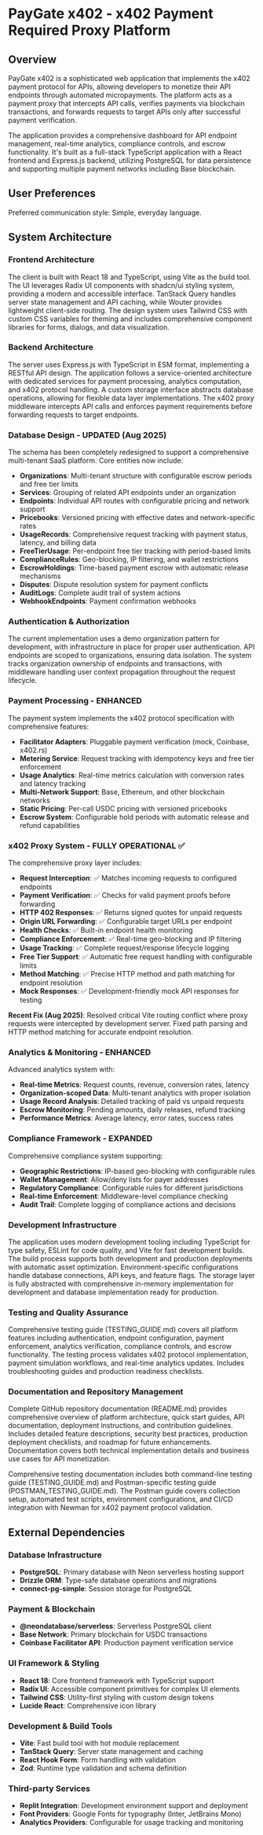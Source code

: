 # PayGate x402 - x402 Payment Required Proxy Platform

## Overview

PayGate x402 is a sophisticated web application that implements the x402 payment protocol for APIs, allowing developers to monetize their API endpoints through automated micropayments. The platform acts as a payment proxy that intercepts API calls, verifies payments via blockchain transactions, and forwards requests to target APIs only after successful payment verification.

The application provides a comprehensive dashboard for API endpoint management, real-time analytics, compliance controls, and escrow functionality. It's built as a full-stack TypeScript application with a React frontend and Express.js backend, utilizing PostgreSQL for data persistence and supporting multiple payment networks including Base blockchain.

## User Preferences

Preferred communication style: Simple, everyday language.

## System Architecture

### Frontend Architecture
The client is built with React 18 and TypeScript, using Vite as the build tool. The UI leverages Radix UI components with shadcn/ui styling system, providing a modern and accessible interface. TanStack Query handles server state management and API caching, while Wouter provides lightweight client-side routing. The design system uses Tailwind CSS with custom CSS variables for theming and includes comprehensive component libraries for forms, dialogs, and data visualization.

### Backend Architecture
The server uses Express.js with TypeScript in ESM format, implementing a RESTful API design. The application follows a service-oriented architecture with dedicated services for payment processing, analytics computation, and x402 protocol handling. A custom storage interface abstracts database operations, allowing for flexible data layer implementations. The x402 proxy middleware intercepts API calls and enforces payment requirements before forwarding requests to target endpoints.

### Database Design - UPDATED (Aug 2025)
The schema has been completely redesigned to support a comprehensive multi-tenant SaaS platform. Core entities now include:
- **Organizations**: Multi-tenant structure with configurable escrow periods and free tier limits
- **Services**: Grouping of related API endpoints under an organization
- **Endpoints**: Individual API routes with configurable pricing and network support
- **Pricebooks**: Versioned pricing with effective dates and network-specific rates
- **UsageRecords**: Comprehensive request tracking with payment status, latency, and billing data
- **FreeTierUsage**: Per-endpoint free tier tracking with period-based limits
- **ComplianceRules**: Geo-blocking, IP filtering, and wallet restrictions
- **EscrowHoldings**: Time-based payment escrow with automatic release mechanisms
- **Disputes**: Dispute resolution system for payment conflicts
- **AuditLogs**: Complete audit trail of system actions
- **WebhookEndpoints**: Payment confirmation webhooks

### Authentication & Authorization
The current implementation uses a demo organization pattern for development, with infrastructure in place for proper user authentication. API endpoints are scoped to organizations, ensuring data isolation. The system tracks organization ownership of endpoints and transactions, with middleware handling user context propagation throughout the request lifecycle.

### Payment Processing - ENHANCED
The payment system implements the x402 protocol specification with comprehensive features:
- **Facilitator Adapters**: Pluggable payment verification (mock, Coinbase, x402.rs)
- **Metering Service**: Request tracking with idempotency keys and free tier enforcement
- **Usage Analytics**: Real-time metrics calculation with conversion rates and latency tracking
- **Multi-Network Support**: Base, Ethereum, and other blockchain networks
- **Static Pricing**: Per-call USDC pricing with versioned pricebooks
- **Escrow System**: Configurable hold periods with automatic release and refund capabilities

### x402 Proxy System - FULLY OPERATIONAL ✅
The comprehensive proxy layer includes:
- **Request Interception**: ✅ Matches incoming requests to configured endpoints
- **Payment Verification**: ✅ Checks for valid payment proofs before forwarding  
- **HTTP 402 Responses**: ✅ Returns signed quotes for unpaid requests
- **Origin URL Forwarding**: ✅ Configurable target URLs per endpoint
- **Health Checks**: ✅ Built-in endpoint health monitoring
- **Compliance Enforcement**: ✅ Real-time geo-blocking and IP filtering
- **Usage Tracking**: ✅ Complete request/response lifecycle logging
- **Free Tier Support**: ✅ Automatic free request handling with configurable limits
- **Method Matching**: ✅ Precise HTTP method and path matching for endpoint resolution
- **Mock Responses**: ✅ Development-friendly mock API responses for testing

**Recent Fix (Aug 2025)**: Resolved critical Vite routing conflict where proxy requests were intercepted by development server. Fixed path parsing and HTTP method matching for accurate endpoint resolution.

### Analytics & Monitoring - ENHANCED
Advanced analytics system with:
- **Real-time Metrics**: Request counts, revenue, conversion rates, latency
- **Organization-scoped Data**: Multi-tenant analytics with proper isolation  
- **Usage Record Analysis**: Detailed tracking of paid vs unpaid requests
- **Escrow Monitoring**: Pending amounts, daily releases, refund tracking
- **Performance Metrics**: Average latency, error rates, success rates

### Compliance Framework - EXPANDED
Comprehensive compliance system supporting:
- **Geographic Restrictions**: IP-based geo-blocking with configurable rules
- **Wallet Management**: Allow/deny lists for payer addresses
- **Regulatory Compliance**: Configurable rules for different jurisdictions
- **Real-time Enforcement**: Middleware-level compliance checking
- **Audit Trail**: Complete logging of compliance actions and decisions

### Development Infrastructure
The application uses modern development tooling including TypeScript for type safety, ESLint for code quality, and Vite for fast development builds. The build process supports both development and production deployments with automatic asset optimization. Environment-specific configurations handle database connections, API keys, and feature flags. The storage layer is fully abstracted with comprehensive in-memory implementation for development and database implementation ready for production.

### Testing and Quality Assurance
Comprehensive testing guide (TESTING_GUIDE.md) covers all platform features including authentication, endpoint configuration, payment enforcement, analytics verification, compliance controls, and escrow functionality. The testing process validates x402 protocol implementation, payment simulation workflows, and real-time analytics updates. Includes troubleshooting guides and production readiness checklists.

### Documentation and Repository Management
Complete GitHub repository documentation (README.md) provides comprehensive overview of platform architecture, quick start guides, API documentation, deployment instructions, and contribution guidelines. Includes detailed feature descriptions, security best practices, production deployment checklists, and roadmap for future enhancements. Documentation covers both technical implementation details and business use cases for API monetization.

Comprehensive testing documentation includes both command-line testing guide (TESTING_GUIDE.md) and Postman-specific testing guide (POSTMAN_TESTING_GUIDE.md). The Postman guide covers collection setup, automated test scripts, environment configurations, and CI/CD integration with Newman for x402 payment protocol validation.

## External Dependencies

### Database Infrastructure
- **PostgreSQL**: Primary database with Neon serverless hosting support
- **Drizzle ORM**: Type-safe database operations and migrations
- **connect-pg-simple**: Session storage for PostgreSQL

### Payment & Blockchain
- **@neondatabase/serverless**: Serverless PostgreSQL client
- **Base Network**: Primary blockchain for USDC transactions
- **Coinbase Facilitator API**: Production payment verification service

### UI Framework & Styling
- **React 18**: Core frontend framework with TypeScript support
- **Radix UI**: Accessible component primitives for complex UI elements
- **Tailwind CSS**: Utility-first styling with custom design tokens
- **Lucide React**: Comprehensive icon library

### Development & Build Tools
- **Vite**: Fast build tool with hot module replacement
- **TanStack Query**: Server state management and caching
- **React Hook Form**: Form handling with validation
- **Zod**: Runtime type validation and schema definition

### Third-party Services
- **Replit Integration**: Development environment support and deployment
- **Font Providers**: Google Fonts for typography (Inter, JetBrains Mono)
- **Analytics Providers**: Configurable for usage tracking and monitoring